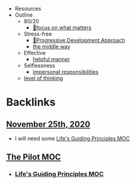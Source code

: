 - Resources
- Outline
    - 80/20
        - [🌱focus on what matters](<🌱focus on what matters.md>)
    - Stress-free
        - [🌱Progressive Development Approach](<🌱Progressive Development Approach.md>)
        - [the middle way](<the middle way.md>)
    - Effective
        - [helpful manner](<helpful manner.md>)
    - Selflessness
        - [impersonal responsibilities](<impersonal responsibilities.md>)
    - [level of thinking](<level of thinking.md>)

# Backlinks
## [November 25th, 2020](<November 25th, 2020.md>)
- I will need some [Life's Guiding Principles MOC](<Life's Guiding Principles MOC.md>)

## [The Pilot MOC](<The Pilot MOC.md>)
- ### [Life's Guiding Principles MOC](<Life's Guiding Principles MOC.md>)

